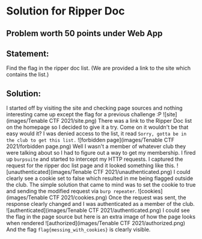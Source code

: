 # Solution for Ripper Doc

## Problem worth 50 points under Web App
## Statement:
Find the flag in the ripper doc list.
(We are provided a link to the site which contains the list.)

## Solution:
I started off by visiting the site and checking page sources and nothing interesting came up except the flag for a previous challenge :P 
![site](images/Tenable CTF 2021/site.png)
There was a link to the Ripper Doc list on the homepage so I decided to give it a try. Come on it wouldn't be that easy would it? I was denied access to the list, it read ```Sorry, gotta be in the club to get this list.``` 
![forbidden page](images/Tenable CTF 2021/forbidden page.png)
Well I wasn't a member of whatever club they were talking about so I had to figure out a way to get my membership. I fired up ```burpsuite``` and started to intercept my HTTP requests. I captured the request for the ripper doc list page and it looked something like this.
![unauthenticated](images/Tenable CTF 2021/unauthenticated.png)
I could clearly see a cookie set to false which resulted in me being flagged outside the club. The simple solution that came to mind was to set the cookie to true and sending the modified request via ```burp repeater```.
![cookies](images/Tenable CTF 2021/cookies.png)
Once the request was sent, the response clearly changed and I was authenticated as a member of the club.
![authenticated](images/Tenable CTF 2021/authenticated.png)
I could see the flag in the page source but here is an extra image of how the page looks when rendered
![authorized](images/Tenable CTF 2021/authorized.png)
And the flag ```flag{messing_with_cookies}``` is clearly visible. 